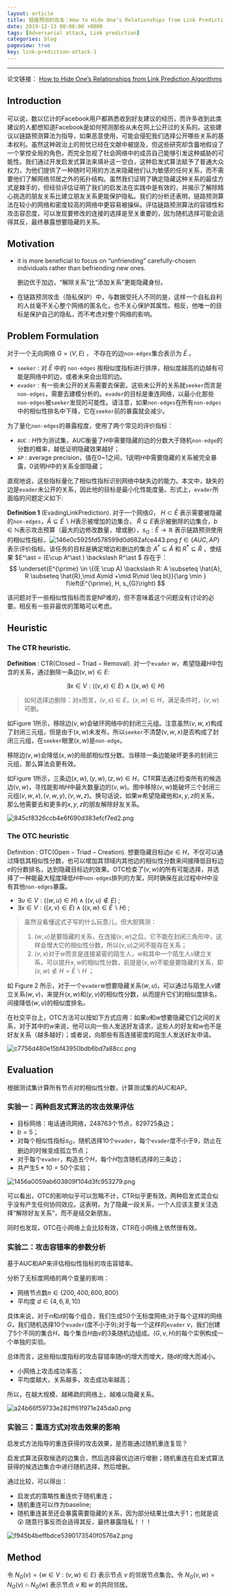 ```yaml
---
layout: article
title: 链路预测的攻击：How to Hide One’s Relationships from Link Prediction Algorithms
date: 2019-12-13 00:08:00 +0800
tags: [Adversarial attack, Link prediction]
categories: blog
pageview: true
key: link-prediction-attack-1
---
```


------

论文链接： [How to Hide One’s Relationships from Link Prediction Algorithms](https://www.researchgate.net/publication/335309694_How_to_Hide_One's_Relationships_from_Link_Prediction_Algorithms)



## Introduction

可以说，数以亿计的Facebook用户都熟悉收到好友建议的经历，而许多收到此类建议的人都想知道Facebook是如何预测那些从未在网上公开过的关系的。这些建议以链路预测算法为指导，如果恶意使用，可能会侵犯我们选择公开哪些关系的基本权利。虽然这种政治上的担忧已经在文献中被提及，但这些研究却含蓄地假设了一个掌控全局的角色，而完全忽视了社会网络中的成员自己能够引发这种威胁的可能性。我们通过开发启发式算法来填补这一空白，这种启发式算法赋予了普通大众权力，为他们提供了一种随时可用的方法来隐藏他们认为敏感的任何关系，而不需要他们了解网络邻居之外的拓扑结构。虽然我们证明了确定隐藏这种关系的最佳方式是棘手的，但经验评估证明了我们的启发法在实践中是有效的，并揭示了解除精心挑选的朋友关系比建立朋友关系更能保护隐私。我们的分析还表明，链路预测算法在较小的网络和密度较高的网络中更容易被操纵。评估链路预测算法的容错性和攻击容忍度，可以发现要修改的连接的选择是至关重要的，因为随机选择可能会适得其反，最终暴露想要隐藏的关系。



## Motivation

- it is more beneficial to focus on “unfriending” carefully-chosen individuals rather than befriending new ones.

  删边优于加边，“解除关系”比“添加关系”更能隐藏身份。

- 在链路预测攻击（隐私保护）中，与数据受托人不同的是，这样一个自私自利的人丝毫不关心整个网络的匿名化，也不关心保护其属性。相反，他唯一的目标是保护自己的隐私，而不考虑对整个网络的影响。



## Problem Formulation

对于一个无向网络 $G=(V,E)$ ， 不存在的边`non-edges`集合表示为 $\bar{E}$ 。

- `seeker` : 对 $\bar E$ 中的 `non-edges` 按相似度指标进行排序，相似度越高的边越有可能是网络中的边，或者未来会出现的边。
- `evader` : 有一些未公开的关系需要去保密。这些未公开的关系就`seeker`而言是`non-edges`，需要去建模分析的。`evader`的目标是重连网络，以最小化那些`non-edges`被`seeker`发现的可能性。请注意，如果`non-edges`在所有`non-edges`中的相似性排名中下降，它在`seeker`前的暴露就会减少。

为了量化`non-edges`的暴露程度，使用了两个常见的评价指标：

- `AUC` : $H$作为测试集，AUC衡量了$H$中需要隐藏的边的分数大于随机`non-edge`的分数的概率，越低证明隐藏效果越好；
- `AP` : average precision，值在0~1之间，1说明$H$中需要隐藏的关系被完全暴露，0说明$H$中的关系全部隐藏；

直观地说，这些指标量化了相似性指标识别网络中缺失边的能力。本文中，缺失的边是`evader`未公开的关系，因此他的目标是最小化性能度量。形式上，`evader`所面临的问题定义如下:

**Definition 1** $\mathsf{(Evading Link Prediction)}$.  对于一个网络$G$， $H \subset \bar{E}$ 表示需要被隐藏的`non-edges`，$\hat{A} \subseteq \bar{E} \backslash H$表示被增加的边集合， $\hat{R} \subseteq E$表示被删除的边集合，$b \in \mathbb{N}$表示攻击预算（最大的边修改数量，增或删），$s_G:\bar{E} \rightarrow \mathbb{R}$ 表示链路预测使用的相似性指标，![146e0c5925fd578599d0d682afce443.png](http://ww1.sinaimg.cn/large/005NduT8ly1g9yl2my8shj3057019dfm.jpg) $f\in \left\{AUC, AP \right\}$ 表示评价指标。该任务的目标是确定增边和删边的集合 $A^* \subseteq \hat{A}$ 和  $R^* \subseteq \hat{R}$ ，使结果 $E^\ast = (E\cup A^\ast ) \backslash R^\ast $ 存在于：
$$
\underset{E^{\prime} \in \{(E \cup A) \backslash R: A \subseteq \hat{A}, R \subseteq \hat{R},\mid A\mid +\mid R\mid  \leq b\}}{\arg \min } f\left(E^{\prime}, H, s_{G}\right)
$$


该问题对于一些相似性指标而言是NP难的，但不意味着这个问题没有讨论的必要。相反有一些非最优的策略可以考虑。



## Heuristic

### The CTR heuristic.

**Definition** : $\mathsf{CTR (Closed-Triad-Removal)}$. 对一个`evader` $w$，希望隐藏$H$中包含的关系，通过删除一条边$(v,w) \in E$:

$$
\exists x \in V:((v, x) \in E) \wedge((x, w) \in H)
$$

>如何选择边删除：对$x$而言，$(v,x)\in E$，$(x,w)\in H$，满足条件时，$(v,w)$可删。

如Figure 1所示，移除边$(v,w)$会破环网络中的封闭三元组。注意虽然$(v,w,x)$构成了封闭三元组，但是由于$(x,w)$未发布，所以`seeker`不清楚$(v,w,x)$是否构成了封闭三元组，在`seeker`眼里$(x,w)$是`non-edge`。

移除边$(v,w)$会降低$(x,w)$的局部相似性分数。当移除一条边能破坏更多的封闭三元组，那么算法会更有效。

如Figure 1所示，三条边$(x,w),(y,w),(z,w) \in H$，CTR算法通过检查所有的候选边$(v,w)$，寻找能影响$H$中最大数量边的$(v,w)$。图中移除$(v,w)$能破坏三个封闭三元组$(v,w,x),(v,w,y),(v,w,z)$。换句话说，如果$w$希望隐藏他和$x,y,z$的关系，那么他需要去和更多的$x,y,z$的朋友解除好友关系。

![845cf8326ccb4e6f690d383efcf7ed2.png](http://ww1.sinaimg.cn/mw690/005NduT8ly1g9v7zs7ms5j310n0id0vr.jpg)



### The OTC heuristic

Definition  : $\mathsf{OTC(Open-Triad-Creation)}$. 想要隐藏目标边$e\in H$，不仅可以通过降低其相似性分数，也可以增加其领域内其他边的相似性分数来间接降低目标边$e$的分数排名，达到隐藏目标边的效果。OTC检查了$(v, w)$的所有可能选择，并选择了一种能最大程度降低$H$中`non-edges`排列的方案，同时确保在此过程中$H$中没有其他`non-edges`暴露。

- $\exists u \in V:((w, u) \in H) \wedge((v, u) \notin E)$ ;
- $\exists x \in V:((x, v) \in E) \wedge((x, w) \in \bar{E} \backslash H)$ ;

> 虽然没看懂这式子写的什么玩意儿，但大胆猜测：
>
> 1. $(w,u)$是要隐藏的关系，在连接$(v,w)$之后，它不能在封闭三角形中，这样会增大它的相似性分数，所以$(v,u)$之间不能存在关系；
> 2. $(v,x)$对于$w$而言是连接紧密的陌生人，$w$和其中一个陌生人$v$建立关系，可以提升$x,w$的相似性分数，前提是$(x,w)$不能是要隐藏的关系，即$(x,w) \notin H = \bar{E}\backslash H$ ；

如 Figure 2 所示，对于一个`evader`$w$想要隐藏关系$(w,u)$，可以通过与陌生人$v$建立关系$(w,v)$，来提升$(x,w)$和$(y,v)$的相似性分数，从而提升它们的相似度排名，间接降低$(w,u)$的相似度排名。

在社交平台上，OTC方法可以按如下方式应用：如果$u$和$w$想要隐藏它们之间的关系，对于其中的$w$来说，他可以向一些人发送好友请求，这些人的好友和$w$也不是好友关系（越多越好）；或者说，向那些有高连接密度的陌生人发送好友申请。

![c7756d480e15bf43950bdb6bd7a88cc.png](http://ww1.sinaimg.cn/mw690/005NduT8ly1g9ybicnclcj30s00bfmyy.jpg)



## Evaluation

根据测试集计算所有节点对的相似性分数，计算测试集的AUC和AP。

### 实验一：两种启发式算法的攻击效果评估

- 目标网络：电话通讯网络，248763个节点，829725条边；
- $b=5$； 
- 对每个相似性指标$s_G$，随机选择10个`evader`，每个`evader`度不小于9，防止在删边的时候变成孤立节点；
- 对于每个`evader`，构造五个$H$，每个$H$包含随机选择的三条边；
- 共产生$5*10=50$个实验；



![1456a0059ab603809f104d3fc953279.png](http://ww1.sinaimg.cn/mw690/005NduT8ly1g9yfyly4foj30rv0ihdjg.jpg)



可以看出，OTC的影响似乎可以忽略不计，CTR似乎更有效，两种启发式混合似乎没有产生任何协同效应。这表明，为了隐藏一段关系，一个人应该主要关注选择“解除好友关系”，而不是结交新朋友。

同时也发现，OTC在小网络上会比较有效，CTR在小网络上依然很有效。



### 实验二：攻击容错率的参数分析

基于AUC和AP来评估相似性指标的攻击容错率。

分析了无标度网络的两个变量的影响：

- 网络节点数$n \in \left\{200,400,600,800 \right\}$
- 平均度 $d\in \left\{4,6,8,10\right\}$

具体来说，对于$n$和$d$的每个组合，我们生成50个无标度网络;对于每个这样的网络$G$，我们随机选择10个`evader`(度不小于9);对于每一个这样的`evader` $v$，我们创建了5个不同的集合$H$，每个集合$H$由$v$的3条随机边组成。$(G, v, H)$的每个实例构成一个单独的实验。

总体而言，这些相似度指标的攻击容错率随$n$的增大而增大，随$d$的增大而减小。

- 小网络上攻击成功率高；
- 平均度越大，关系越多，攻击成功率越高；

所以，在越大规模、越稀疏的网络上，越难以隐藏关系。



![a24b66f59733e282ff61f971e245da0.png](http://ww1.sinaimg.cn/large/005NduT8ly1g9ykm9m9ozj30qx0jstep.jpg)



### 实验三：重连方式对攻击效果的影响

启发式方法指导的重连获得的攻击效果，是否能通过随机重连复现？

启发式算法获取候选的边集合，然后选择最优边进行增删；随机重连在启发式算法获得的候选边集合中进行随机选择，然后增删。

通过比较，可以得出：

- 启发式的策略性重连优于随机重连；
- 随机重连可以作为baseline;
- 随机重连甚至还会暴露需要隐藏的关系，因为部分结果比值大于1；也就是说 :open_mouth: 随意行事反而会适得其反，最终暴露隐私！！！





![f945b4beffbdce5390173540f0576a2.png](http://ww1.sinaimg.cn/large/005NduT8ly1g9ym6vp4fmj30rp0f142c.jpg)



## Method

令 $N_G(v)=\left\{w\in V: (v,w) \in E \right\}$ 表示节点 $v$ 的邻居节点集合。令 $N_G(v,w) = N_G(v) \cap N_G(w)$ 表示节点 $v$ 和 $w$ 的共同邻居。 

